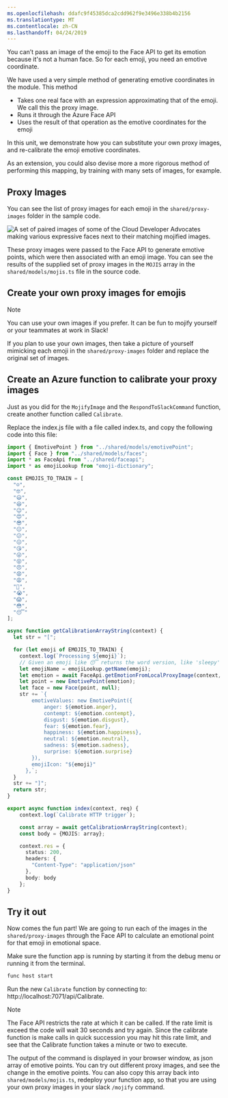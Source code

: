 ```yaml
---
ms.openlocfilehash: ddafc9f45385dca2cdd962f9e3496e338b4b2156
ms.translationtype: MT
ms.contentlocale: zh-CN
ms.lasthandoff: 04/24/2019
---
```

You can’t pass an image of the emoji to the Face API to get its emotion because it's not a human face. So for each emoji, you need an emotive coordinate.

We have used a very simple method of generating emotive coordinates in the module. This method

- Takes one real face with an expression approximating that of the emoji. We call this the proxy image.
- Runs it through the Azure Face API
- Uses the result of that operation as the emotive coordinates for the emoji

In this unit, we demonstrate how you can substitute your own proxy images, and re-calibrate the emoji emotive coordinates.

As an extension, you could also devise more a more rigorous method of performing this mapping, by training with many sets of images, for example.

## <a name="proxy-images"></a>Proxy Images

You can see the list of proxy images for each emoji in the `shared/proxy-images` folder in the sample code.

![A set of paired images of some of the Cloud Developer Advocates making various expressive faces next to their matching mojified images.](../media/team.jpg)

These proxy images were passed to the Face API to generate emotive points, which were then associated with an emoji image. You can see the results of the supplied set of proxy images in the `MOJIS` array in the `shared/models/mojis.ts` file in the source code.

## <a name="create-your-own-proxy-images-for-emojis"></a>Create your own proxy images for emojis

>[!NOTE]
> You can use your own images if you prefer. It can be fun to mojify yourself or your teammates at work in Slack!

If you plan to use your own images, then take a picture of yourself mimicking each emoji in the `shared/proxy-images` folder and replace the original set of images.

## <a name="create-an-azure-function-to-calibrate-your-proxy-images"></a>Create an Azure function to calibrate your proxy images

Just as you did for the `MojifyImage` and the `RespondToSlackCommand` function, create another function called `Calibrate`.

Replace the index.js file with a file called index.ts, and copy the following code into this file:

```typescript
import { EmotivePoint } from "../shared/models/emotivePoint";
import { Face } from "../shared/models/faces";
import * as FaceApi from "../shared/faceapi";
import * as emojiLookup from "emoji-dictionary";

const EMOJIS_TO_TRAIN = [
  "☺️",
  "🤓",
  "😃",
  "😆",
  "😉",
  "😍",
  "😎",
  "😐",
  "😕",
  "😖",
  "😘",
  "😜",
  "😝",
  "😠",
  "😧",
  "😩",
  "😬",
  "😭",
  "😱",
  "😳",
  "😴"
];

async function getCalibrationArrayString(context) {
  let str = "[";

  for (let emoji of EMOJIS_TO_TRAIN) {
    context.log(`Processing ${emoji}`);
    // Given an emoji like 😴 returns the word version, like 'sleepy'
    let emojiName = emojiLookup.getName(emoji);
    let emotion = await FaceApi.getEmotionFromLocalProxyImage(context, emojiName);
    let point = new EmotivePoint(emotion);
    let face = new Face(point, null);
    str += `{
        emotiveValues: new EmotivePoint({
            anger: ${emotion.anger},
            contempt: ${emotion.contempt},
            disgust: ${emotion.disgust},
            fear: ${emotion.fear},
            happiness: ${emotion.happiness},
            neutral: ${emotion.neutral},
            sadness: ${emotion.sadness},
            surprise: ${emotion.surprise}
        }),
        emojiIcon: "${emoji}"
      },`;
  }
  str += "]";
  return str;
}

export async function index(context, req) {
    context.log(`Calibrate HTTP trigger`);

    const array = await getCalibrationArrayString(context);
    const body = {MOJIS: array};

    context.res = {
      status: 200,
      headers: {
        "Content-Type": "application/json"
      },
      body: body
    };
}
```

## <a name="try-it-out"></a>Try it out

Now comes the fun part! We are going to run each of the images in the `shared/proxy-images` through the Face API to calculate an emotional point for that emoji in emotional space.

Make sure the function app is running by starting it from the debug menu or running it from the terminal.
```bash
func host start
```

Run the new `Calibrate` function by connecting to: http://localhost:7071/api/Calibrate.

> [!NOTE]
> The Face API restricts the rate at which it can be called. If the rate limit is exceed the code will wait 30 seconds and try again. Since the calibrate function is make calls in quick succession you may hit this rate limit, and see that the Calibrate function takes a minute or two to execute.

The output of the command is displayed in your browser window, as json array of emotive points. You can try out different proxy images, and see the change in the emotive points. You can also copy this array back into `shared/models/mojis.ts`, redeploy your function app, so that you are using your own proxy images in your slack `/mojify` command.
